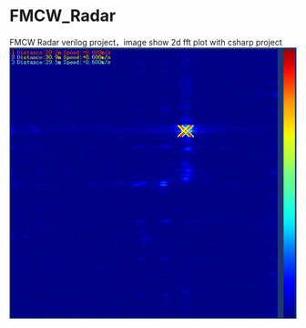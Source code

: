 # FMCW_Radar
FMCW Radar verilog project，image show 2d fft plot with csharp project
![Image](https://github.com/Elrori/FMCW_Radar/blob/master/xx.png)
